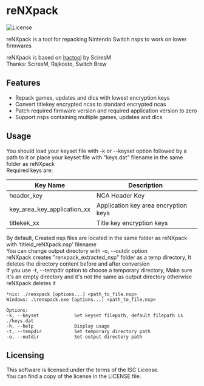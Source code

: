 # reNXpack

![License](https://img.shields.io/badge/license-ISC-blue.svg)

reNXpack is a tool for repacking Nintendo Switch nsps to work on lower firmwares  

reNXpack is based on [hactool](https://github.com/SciresM/hactool) by SciresM  
Thanks: SciresM, Rajkosto, Switch Brew  

## Features

* Repack games, updates and dlcs with lowest encryption keys
* Convert titlekey encrypted ncas to standard encrypted ncas
* Patch required firmware version and required application version to zero
* Support nsps containing multiple games, updates and dlcs

## Usage

You should load your keyset file with -k or --keyset option followed by a path to it or place your keyset file with "keys.dat" filename in the same folder as reNXpack  
Required keys are:  

Key Name | Description
-------- | -----------
header_key | NCA Header Key
key_area_key_application_xx | Application key area encryption keys
titlekek_xx | Title key encryption keys

By default, Created nsp files are located in the same folder as reNXpack with 'titleid_reNXpack.nsp' filename  
You can change output directory with -o, --outdir option  
reNXpack creates "renxpack_extracted_nsp" folder as a temp directory, It deletes the directory content before and after conversion  
If you use -t, --tempdir option to choose a temporary directory, Make sure it's an empty directory and it's not the same as output directory otherwise reNXpack deletes it  

```
*nix: ./renxpack [options...] <path_to_file.nsp>  
Windows: .\renxpack.exe [options...] <path_to_file.nsp>  
  
Options:  
-k, --keyset             Set keyset filepath, default filepath is ./keys.dat  
-h, --help               Display usage  
-t, --tempdir            Set temporary directory path  
-o, --outdir             Set output directory path  
```

## Licensing

This software is licensed under the terms of the ISC License.  
You can find a copy of the license in the LICENSE file.
